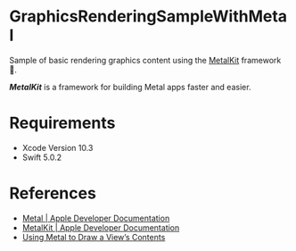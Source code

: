 # GraphicsRenderingSampleWithMetal

Sample of basic rendering graphics content using the [MetalKit](https://developer.apple.com/documentation/metalkit) framework :art:.

***MetalKit*** is a framework for building Metal apps faster and easier.

# Requirements

- Xcode Version 10.3 
- Swift 5.0.2

# References

- [Metal | Apple Developer Documentation](https://developer.apple.com/documentation/metal)
- [MetalKit | Apple Developer Documentation](https://developer.apple.com/documentation/metalkit)
- [Using Metal to Draw a View’s Contents](https://developer.apple.com/documentation/metal/basic_tasks_and_concepts/using_metal_to_draw_a_view_s_contents)
